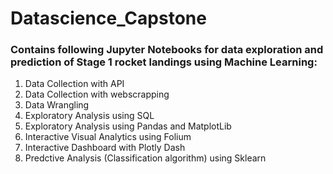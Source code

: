 # Datascience_Capstone

### Contains following Jupyter Notebooks for data exploration and prediction of Stage 1 rocket landings using Machine Learning:
1. Data Collection with API
2. Data Collection with webscrapping
3. Data Wrangling
4. Exploratory Analysis using SQL
5. Exploratory Analysis using Pandas and MatplotLib
6. Interactive Visual Analytics using Folium
7. Interactive Dashboard with Plotly Dash
8. Predctive Analysis (Classification algorithm) using Sklearn
